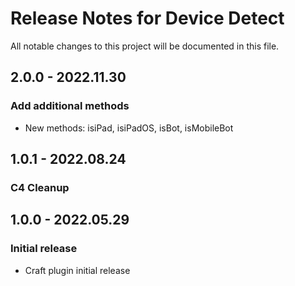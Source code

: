# Release Notes for Device Detect

All notable changes to this project will be documented in this file.

## 2.0.0 - 2022.11.30
### Add additional methods
- New methods: isiPad, isiPadOS, isBot, isMobileBot

## 1.0.1 - 2022.08.24
### C4 Cleanup

## 1.0.0 - 2022.05.29
### Initial release
- Craft plugin initial release
